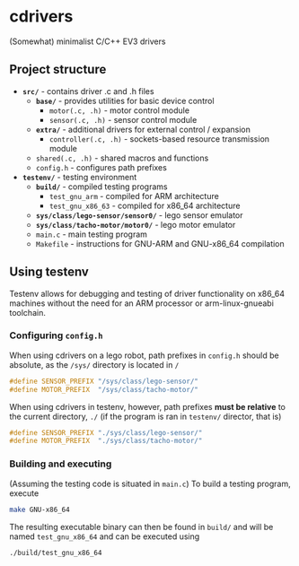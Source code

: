 # cdrivers
(Somewhat) minimalist C/C++ EV3 drivers

## Project structure
 - **`src/`** - contains driver .c and .h files
    - **`base/`** - provides utilities for basic device control
        - `motor(.c, .h)` - motor control module
        - `sensor(.c, .h)` - sensor control module
    - **`extra/`** - additional drivers for external control / expansion
        - `controller(.c, .h)` - sockets-based resource transmission module
    - `shared(.c, .h)` - shared macros and functions
    - `config.h` - configures path prefixes
 - **`testenv/`** - testing environment
    - **`build/`** - compiled testing programs
        - `test_gnu_arm` - compiled for ARM architecture
        - `test_gnu_x86_63` - compiled for x86_64 architecture
    - **`sys/class/lego-sensor/sensor0/`** - lego sensor emulator
    - **`sys/class/tacho-motor/motor0/`** - lego motor emulator
    - `main.c` - main testing program
    - `Makefile` - instructions for GNU-ARM and GNU-x86_64 compilation

## Using testenv
Testenv allows for debugging and testing of driver functionality on x86_64 machines without the need for an ARM processor or arm-linux-gnueabi toolchain. 
### Configuring `config.h`
When using cdrivers on a lego robot, path prefixes in `config.h` should be absolute, as the `/sys/` directory is located in `/`
```c
#define SENSOR_PREFIX "/sys/class/lego-sensor/"
#define MOTOR_PREFIX  "/sys/class/tacho-motor/"
``` 
When using cdrivers in testenv, however, path prefixes **must be relative** to the current directory, `./` (if the program is ran in `testenv/` director, that is)
```c
#define SENSOR_PREFIX "./sys/class/lego-sensor/"
#define MOTOR_PREFIX  "./sys/class/tacho-motor/"
```
### Building and executing
(Assuming the testing code is situated in `main.c`) To build a testing program, execute
```sh
make GNU-x86_64
```
The resulting executable binary can then be found in `build/` and will be named `test_gnu_x86_64` and can be executed using
```sh
./build/test_gnu_x86_64
```